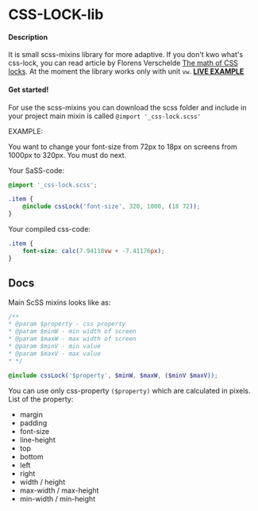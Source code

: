 # CSS-LOCK-lib


#### Description

It is small scss-mixins library for more adaptive. If you don't kwo what's css-lock, you can read article by Florens Verschelde [The math of CSS locks](https://fvsch.com/code/css-locks/). At the moment the library works only with unit `vw`. [**LIVE EXAMPLE**](https://raydmend.github.io/css-lock/)

#### Get started!

For use the scss-mixins you can download the scss folder and include in your project main mixin is called `@import '_css-lock.scss'`

EXAMPLE:

You want to change your font-size from 72px to 18px on screens from 1000px to 320px. You must do next.

Your SaSS-code:

```scss
@import '_css-lock.scss';

.item {
	@include cssLock('font-size', 320, 1000, (18 72));
}
```
Your compiled css-code:

```css
.item {
	font-size: calc(7.94118vw + -7.41176px);
}
```

## Docs

Main ScSS mixins looks like as:

```scss
/**
* @param $property - css property
* @param $minW - min width of screen
* @param $maxW - max width of screen
* @param $minV - min value
* @param $maxV - max value
* */

@include cssLock('$property', $minW, $maxW, ($minV $maxV));
```
You can use only css-property `($property)` which are calculated in pixels. List of the property:
* margin
* padding
* font-size
* line-height
* top
* bottom
* left
* right
* width / height
* max-width / max-height
* min-width / min-height
